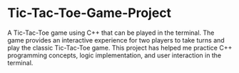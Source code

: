 # Tic-Tac-Toe-Game-Project
 A Tic-Tac-Toe game using C++ that can be played in the terminal. The game provides an interactive experience for two players to take turns and play the classic Tic-Tac-Toe game. This project has helped me practice C++ programming concepts, logic implementation, and user interaction in the terminal.

